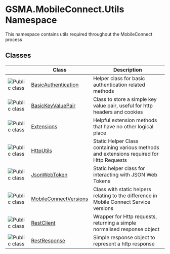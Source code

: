 GSMA.MobileConnect.Utils Namespace
==================================
This namespace contains utils required throughout the MobileConnect process


Classes
-------

                | Class                      | Description                                                                              
--------------- | -------------------------- | ---------------------------------------------------------------------------------------- 
![Public class] | [BasicAuthentication][1]   | Helper class for basic authentication related methods                                    
![Public class] | [BasicKeyValuePair][2]     | Class to store a simple key value pair, useful for http headers and cookies              
![Public class] | [Extensions][3]            | Helpful extension methods that have no other logical place                               
![Public class] | [HttpUtils][4]             | Static Helper Class containing various methods and extensions required for Http Requests 
![Public class] | [JsonWebToken][5]          | Static helper class for interacting with JSON Web Tokens                                 
![Public class] | [MobileConnectVersions][6] | Class with static helpers relating to the difference in Mobile Connect Service versions  
![Public class] | [RestClient][7]            | Wrapper for Http requests, returning a simple normalised response object                 
![Public class] | [RestResponse][8]          | Simple response object to represent a http response                                      

[1]: BasicAuthentication/README.md
[2]: BasicKeyValuePair/README.md
[3]: Extensions/README.md
[4]: HttpUtils/README.md
[5]: JsonWebToken/README.md
[6]: MobileConnectVersions/README.md
[7]: RestClient/README.md
[8]: RestResponse/README.md
[9]: ../_icons/Help.png
[Public class]: ../_icons/pubclass.gif "Public class"